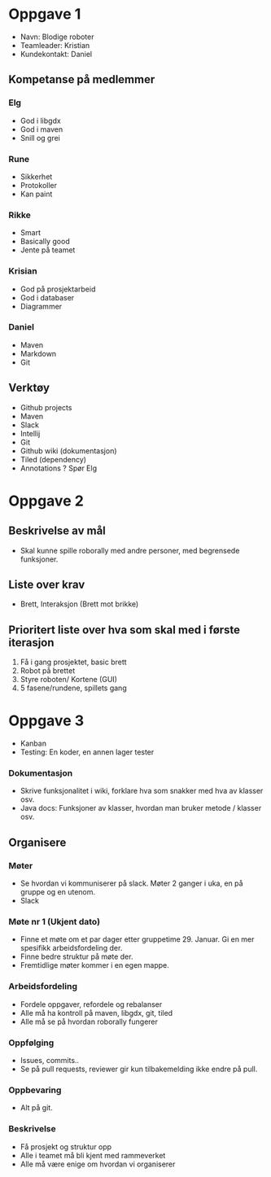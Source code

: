 # Oppgave 1
* Navn: Blodige roboter
* Teamleader: Kristian 
* Kundekontakt: Daniel

## Kompetanse på medlemmer
### Elg
* God i libgdx
* God i maven
* Snill og grei

### Rune
* Sikkerhet
* Protokoller
* Kan paint

### Rikke
* Smart
* Basically good
* Jente på teamet

### Krisian
* God på prosjektarbeid
* God i databaser
* Diagrammer

### Daniel
* Maven
* Markdown
* Git

## Verktøy
* Github projects
* Maven
* Slack
* Intellij
* Git
* Github wiki (dokumentasjon)
* Tiled (dependency)
* Annotations ? Spør Elg

# Oppgave 2
## Beskrivelse av mål
* Skal kunne spille roborally med andre personer, med begrensede funksjoner.

## Liste over krav 
* Brett, Interaksjon (Brett mot brikke)

## Prioritert liste over hva som skal med i første iterasjon
1. Få i gang prosjektet, basic brett
2. Robot på brettet
3. Styre roboten/ Kortene (GUI)
4. 5 fasene/rundene, spillets gang

# Oppgave 3
* Kanban
* Testing: En koder, en annen lager tester

### Dokumentasjon
* Skrive funksjonalitet i wiki, forklare hva som snakker med hva av klasser osv.
* Java docs: Funksjoner av klasser, hvordan man bruker metode / klasser osv.

## Organisere
### Møter 
* Se hvordan vi kommuniserer på slack. Møter 2 ganger i uka, en på gruppe og en utenom.
* Slack

### Møte nr 1 (Ukjent dato)
* Finne et møte om et par dager etter gruppetime 29. Januar. Gi en mer spesifikk arbeidsfordeling der.
* Finne bedre struktur på møte der.
* Fremtidlige møter kommer i en egen mappe.

### Arbeidsfordeling
* Fordele oppgaver, refordele og rebalanser
* Alle må ha kontroll på maven, libgdx, git, tiled
* Alle må se på hvordan roborally fungerer

### Oppfølging
* Issues, commits..
* Se på pull requests, reviewer gir kun tilbakemelding ikke endre på pull.

### Oppbevaring
* Alt på git.

### Beskrivelse
* Få prosjekt og struktur opp
* Alle i teamet må bli kjent med rammeverket
* Alle må være enige om hvordan vi organiserer




